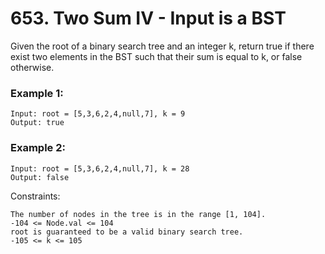 # 653. Two Sum IV - Input is a BST


Given the root of a binary search tree and an integer k, return true if there exist two elements in the BST such that their sum is equal to k, or false otherwise.

 

### Example 1:
```
Input: root = [5,3,6,2,4,null,7], k = 9
Output: true
```

### Example 2:
```
Input: root = [5,3,6,2,4,null,7], k = 28
Output: false
 ```

Constraints:
```
The number of nodes in the tree is in the range [1, 104].
-104 <= Node.val <= 104
root is guaranteed to be a valid binary search tree.
-105 <= k <= 105
```